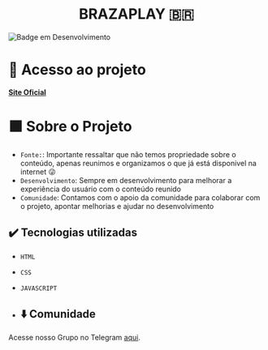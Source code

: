 <h1 align="center"> BRAZAPLAY 🇧🇷</h1>

![Badge em Desenvolvimento](http://img.shields.io/static/v1?label=STATUS&message=EM%20DESENVOLVIMENTO&color=GREEN&style=for-the-badge)


# 📁 Acesso ao projeto

[**Site Oficial**](https://b00tx.github.io/brazaplay/)


# ⬛ Sobre o Projeto

- `Fonte:`: Importante ressaltar que não temos propriedade sobre o conteúdo, apenas reunimos e organizamos o que já está disponivel na internet 😜
- `Desenvolvimento`: Sempre em desenvolvimento para melhorar a experiência do usuário com o conteúdo reunido
- `Comunidade`: Contamos com o apoio da comunidade para colaborar com o projeto, apontar melhorias e ajudar no desenvolvimento

## ✔️ Tecnologias utilizadas

- ``HTML``
- ``CSS``
- ``JAVASCRIPT``

- ## ⬇️ Comunidade
Acesse nosso Grupo no Telegram [aqui](https://t.me/+d_Yv7FAJ114zMDJh).
